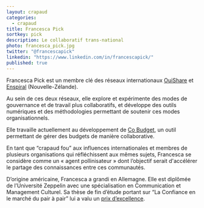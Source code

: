 ```yaml
---
layout: crapaud
categories:
  - crapaud
title: Francesca Pick
sortkey: pick
description: Le collaboratif trans-national
photo: francesca_pick.jpg
twitter: "@francescapick"
linkedin: "https://www.linkedin.com/in/francescapick/"
published: true
---
```


Francesca Pick est un membre clé des réseaux internationaux [OuiShare][1] et [Enspiral][2] (Nouvelle-Zélande). 

Au sein de ces deux réseaux, elle explore et expérimente des modes de gouvernance et de travail plus collaboratifs, et développe des outils numériques et des méthodologies permettant de soutenir ces modes organisationnels. 

Elle travaille actuellement au développement de [Co Budget][3], un outil permettant de gérer des budgets de manière collaborative.

En tant que “crapaud fou” aux influences internationales et membres de plusieurs organisations qui réfléchissent aux mêmes sujets, Francesca se considère comme un « agent pollinisateur » dont l’objectif serait d'accélérer le partage des connaissances entre ces communautés.

D’origine américaine, Francesca a grandi en Allemagne. Elle est diplômée de l’Université Zeppelin avec une spécialisation en Communication et Management Culturel. Sa thèse de fin d’étude portant sur “La Confiance en le marché du pair à pair” lui a valu un [prix d’excellence][4]. 

[1]: http://ouishare.net/en
[2]: https://enspiral.com
[3]: http://cobudget.co
[4]: http://www.francescapick.com/collaborative-consumption-trust-p2p-thesis

